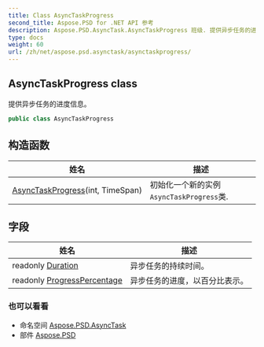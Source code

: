 ```yaml
---
title: Class AsyncTaskProgress
second_title: Aspose.PSD for .NET API 参考
description: Aspose.PSD.AsyncTask.AsyncTaskProgress 班级. 提供异步任务的进度信息
type: docs
weight: 60
url: /zh/net/aspose.psd.asynctask/asynctaskprogress/
---
```

## AsyncTaskProgress class

提供异步任务的进度信息。

```csharp
public class AsyncTaskProgress
```

## 构造函数

| 姓名 | 描述 |
| --- | --- |
| [AsyncTaskProgress](asynctaskprogress/)(int, TimeSpan) | 初始化一个新的实例`AsyncTaskProgress`类. |

## 字段

| 姓名 | 描述 |
| --- | --- |
| readonly [Duration](../../aspose.psd.asynctask/asynctaskprogress/duration/) | 异步任务的持续时间。 |
| readonly [ProgressPercentage](../../aspose.psd.asynctask/asynctaskprogress/progresspercentage/) | 异步任务的进度，以百分比表示。 |

### 也可以看看

* 命名空间 [Aspose.PSD.AsyncTask](../../aspose.psd.asynctask/)
* 部件 [Aspose.PSD](../../)



